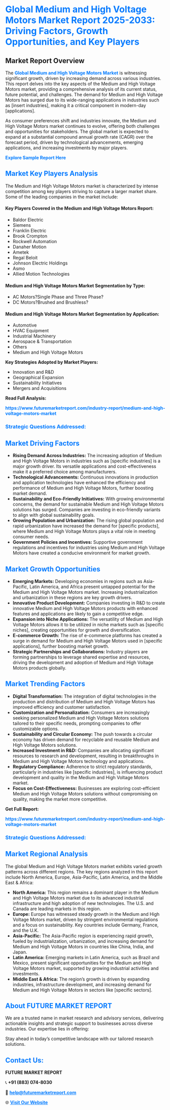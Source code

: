 <h1 style="color: #007BFF;">Global Medium and High Voltage Motors Market Report 2025-2033: Driving Factors, Growth Opportunities, and Key Players</h1>

<section id="overview">
<h2>Market Report Overview</h2>
<p>The <a href="https://www.futuremarketreport.com/industry-report/medium-and-high-voltage-motors-market" style="color: #007BFF; text-decoration: none;"><strong>Global Medium and High Voltage Motors Market</strong></a> is witnessing significant growth, driven by increasing demand across various industries. This report delves into the key aspects of the Medium and High Voltage Motors market, providing a comprehensive analysis of its current status, future potential, and challenges. The demand for Medium and High Voltage Motors has surged due to its wide-ranging applications in industries such as [insert industries], making it a critical component in modern-day [applications].</p>
<p>As consumer preferences shift and industries innovate, the Medium and High Voltage Motors market continues to evolve, offering both challenges and opportunities for stakeholders. The global market is expected to expand at a substantial compound annual growth rate (CAGR) over the forecast period, driven by technological advancements, emerging applications, and increasing investments by major players.</p>
</section>

<section id="overview">
<p><a href="https://www.futuremarketreport.com/request-sample/reportId=128037" style="color: #007BFF; text-decoration: none;"><strong>Explore Sample Report Here</strong></a></p>
</section>

<section id="key-players">
<h2 style="color: #007BFF;">Market Key Players Analysis</h2>
<p>The Medium and High Voltage Motors market is characterized by intense competition among key players striving to capture a larger market share. Some of the leading companies in the market include:</p>
<h4>Key Players Covered in the Medium and High Voltage Motors Report:</h4>
<ul><li>Baldor Electric</li><li>Siemens</li><li>Franklin Electric</li><li>Brook Crompton</li><li>Rockwell Automation</li><li>Danaher Motion</li><li>Ametek</li><li>Regal Beloit</li><li>Johnson Electric Holdings</li><li>Asmo</li><li>Allied Motion Technologies</li></ul>
<h4>Medium and High Voltage Motors Market Segmentation by Type:</h4>
<ul><li>AC Motors?Single Phase and Three Phase?</li><li>DC Motors?Brushed and Brushless?</li></ul>

<h4>Medium and High Voltage Motors Market Segmentation by Application:</h4>
<ul><li>Automotive</li><li>HVAC Equipment</li><li>Industrial Machinery</li><li>Aerospace &amp; Transportation</li><li>Others</li><li>Medium and High Voltage Motors</li></ul>
<p><strong>Key Strategies Adopted by Market Players:</strong></p>
<ul>
<li>Innovation and R&D</li>
<li>Geographical Expansion</li>
<li>Sustainability Initiatives</li>
<li>Mergers and Acquisitions</li>
</ul>
</section>

<section>
<p><strong>Read Full Analysis: </strong></p><a href="https://www.futuremarketreport.com/industry-report/medium-and-high-voltage-motors-market" style="color: #007BFF; text-decoration: none;"><strong>https://www.futuremarketreport.com/industry-report/medium-and-high-voltage-motors-market</strong></a>
<h3 style="color: #007BFF;">Strategic Questions Addressed:</h3>
</section>

<section id="driving-factors">
<h2 style="color: #007BFF;">Market Driving Factors</h2>
<ul>
<li><strong>Rising Demand Across Industries:</strong> The increasing adoption of Medium and High Voltage Motors in industries such as [specific industries] is a major growth driver. Its versatile applications and cost-effectiveness make it a preferred choice among manufacturers.</li>
<li><strong>Technological Advancements:</strong> Continuous innovations in production and application technologies have enhanced the efficiency and performance of Medium and High Voltage Motors, further boosting market demand.</li>
<li><strong>Sustainability and Eco-Friendly Initiatives:</strong> With growing environmental concerns, the demand for sustainable Medium and High Voltage Motors solutions has surged. Companies are investing in eco-friendly variants to align with global sustainability goals.</li>
<li><strong>Growing Population and Urbanization:</strong> The rising global population and rapid urbanization have increased the demand for [specific products], where Medium and High Voltage Motors plays a vital role in meeting consumer needs.</li>
<li><strong>Government Policies and Incentives:</strong> Supportive government regulations and incentives for industries using Medium and High Voltage Motors have created a conducive environment for market growth.</li>
</ul>
</section>

<section id="growth-opportunities">
<h2 style="color: #007BFF;">Market Growth Opportunities</h2>
<ul>
<li><strong>Emerging Markets:</strong> Developing economies in regions such as Asia-Pacific, Latin America, and Africa present untapped potential for the Medium and High Voltage Motors market. Increasing industrialization and urbanization in these regions are key growth drivers.</li>
<li><strong>Innovative Product Development:</strong> Companies investing in R&D to create innovative Medium and High Voltage Motors products with enhanced features and applications are likely to gain a competitive edge.</li>
<li><strong>Expansion into Niche Applications:</strong> The versatility of Medium and High Voltage Motors allows it to be utilized in niche markets such as [specific niches], creating opportunities for growth and diversification.</li>
<li><strong>E-commerce Growth:</strong> The rise of e-commerce platforms has created a surge in demand for Medium and High Voltage Motors used in [specific applications], further boosting market growth.</li>
<li><strong>Strategic Partnerships and Collaborations:</strong> Industry players are forming partnerships to leverage shared expertise and resources, driving the development and adoption of Medium and High Voltage Motors products globally.</li>
</ul>
</section>

<section id="trending-factors">
<h2 style="color: #007BFF;">Market Trending Factors</h2>
<ul>
<li><strong>Digital Transformation:</strong> The integration of digital technologies in the production and distribution of Medium and High Voltage Motors has improved efficiency and customer satisfaction.</li>
<li><strong>Customization and Personalization:</strong> Consumers are increasingly seeking personalized Medium and High Voltage Motors solutions tailored to their specific needs, prompting companies to offer customizable options.</li>
<li><strong>Sustainability and Circular Economy:</strong> The push towards a circular economy has driven demand for recyclable and reusable Medium and High Voltage Motors solutions.</li>
<li><strong>Increased Investment in R&D:</strong> Companies are allocating significant resources to research and development, resulting in breakthroughs in Medium and High Voltage Motors technology and applications.</li>
<li><strong>Regulatory Compliance:</strong> Adherence to strict regulatory standards, particularly in industries like [specific industries], is influencing product development and quality in the Medium and High Voltage Motors market.</li>
<li><strong>Focus on Cost-Effectiveness:</strong> Businesses are exploring cost-efficient Medium and High Voltage Motors solutions without compromising on quality, making the market more competitive.</li>
</ul>
</section>

<section>
<p><strong>Get Full Report: </strong></p><a href="https://www.futuremarketreport.com/industry-report/medium-and-high-voltage-motors-market" style="color: #007BFF; text-decoration: none;"><strong>https://www.futuremarketreport.com/industry-report/medium-and-high-voltage-motors-market</strong></a>
<h3 style="color: #007BFF;">Strategic Questions Addressed:</h3>
</section>


<section id="regional-analysis">
<h2 style="color: #007BFF;">Market Regional Analysis</h2>
<p>The global Medium and High Voltage Motors market exhibits varied growth patterns across different regions. The key regions analyzed in this report include North America, Europe, Asia-Pacific, Latin America, and the Middle East & Africa:</p>
<ul>
<li><strong>North America:</strong> This region remains a dominant player in the Medium and High Voltage Motors market due to its advanced industrial infrastructure and high adoption of new technologies. The U.S. and Canada are leading markets in this region.</li>
<li><strong>Europe:</strong> Europe has witnessed steady growth in the Medium and High Voltage Motors market, driven by stringent environmental regulations and a focus on sustainability. Key countries include Germany, France, and the U.K.</li>
<li><strong>Asia-Pacific:</strong> The Asia-Pacific region is experiencing rapid growth, fueled by industrialization, urbanization, and increasing demand for Medium and High Voltage Motors in countries like China, India, and Japan.</li>
<li><strong>Latin America:</strong> Emerging markets in Latin America, such as Brazil and Mexico, present significant opportunities for the Medium and High Voltage Motors market, supported by growing industrial activities and investments.</li>
<li><strong>Middle East & Africa:</strong> The region’s growth is driven by expanding industries, infrastructure development, and increasing demand for Medium and High Voltage Motors in sectors like [specific sectors].</li>
</ul>
</section>

<footer>
<h2 style="color: #007BFF;">About FUTURE MARKET REPORT</h2>
<p>We are a trusted name in market research and advisory services, delivering actionable insights and strategic support to businesses across diverse industries. Our expertise lies in offering:</p>

<p>Stay ahead in today’s competitive landscape with our tailored research solutions.</p>

<h2 style="color: #007BFF;">Contact Us:</h2>
<p><strong>FUTURE MARKET REPORT</strong></p>
<p>📞 <strong>+91 (883) 074-8030</strong></p>
<p>📧 <strong><a href="mailto:help@futuremarketreport.com" style="color: #007BFF;">help@futuremarketreport.com</a></strong></p>
<p>🌐 <strong><a href="https://www.futuremarketreport.com/" style="color: #007BFF;">Visit Our Website</a></strong></p>
</footer>